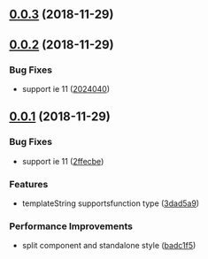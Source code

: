 <a name="0.0.3"></a>

## [0.0.3](https://github.com/be-fe/issue-reporter-web/compare/v0.0.2...v0.0.3) (2018-11-29)

<a name="0.0.2"></a>

## [0.0.2](https://github.com/be-fe/issue-reporter-web/compare/v0.0.1...v0.0.2) (2018-11-29)

### Bug Fixes

- support ie 11 ([2024040](https://github.com/be-fe/issue-reporter-web/commit/2024040))

<a name="0.0.1"></a>

## [0.0.1](https://github.com/be-fe/issue-reporter-web/compare/badc1f5...v0.0.1) (2018-11-29)

### Bug Fixes

- support ie 11 ([2ffecbe](https://github.com/be-fe/issue-reporter-web/commit/2ffecbe))

### Features

- templateString supportsfunction type ([3dad5a9](https://github.com/be-fe/issue-reporter-web/commit/3dad5a9))

### Performance Improvements

- split component and standalone style ([badc1f5](https://github.com/be-fe/issue-reporter-web/commit/badc1f5))
